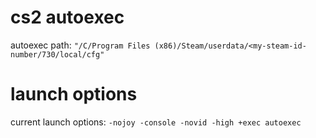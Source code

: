# cs2 autoexec

autoexec path: `"/C/Program Files (x86)/Steam/userdata/<my-steam-id-number/730/local/cfg"`

# launch options

current launch options: `-nojoy -console -novid -high +exec autoexec`
